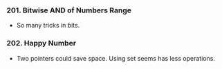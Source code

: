 ### 201. Bitwise AND of Numbers Range 
* So many tricks in bits.

### 202. Happy Number 
* Two pointers could save space. Using set seems has less operations. 



